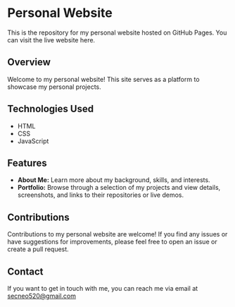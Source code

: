 # Personal Website

This is the repository for my personal website hosted on GitHub Pages. You can visit the live website here.

## Overview
Welcome to my personal website! This site serves as a platform to showcase my personal projects.

## Technologies Used
- HTML
- CSS
- JavaScript

## Features
- **About Me:** Learn more about my background, skills, and interests.
- **Portfolio:** Browse through a selection of my projects and view details, screenshots, and links to their repositories or live demos.


## Contributions
Contributions to my personal website are welcome! If you find any issues or have suggestions for improvements, please feel free to open an issue or create a pull request.

## Contact
If you want to get in touch with me, you can reach me via email at secneo520@gmail.com